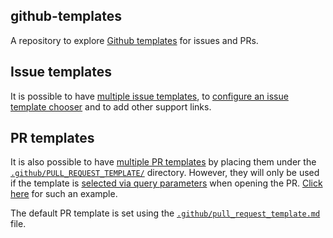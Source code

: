 github-templates
---

A repository to explore [Github templates](https://help.github.com/en/github/building-a-strong-community/using-templates-to-encourage-useful-issues-and-pull-requests) for issues and PRs.

## Issue templates

It is possible to have [multiple issue templates](https://help.github.com/en/github/building-a-strong-community/configuring-issue-templates-for-your-repository), to [configure an issue template chooser](https://help.github.com/en/github/building-a-strong-community/configuring-issue-templates-for-your-repository#configuring-the-template-chooser) and to add other support links.

## PR templates

It is also possible to have [multiple PR templates](https://help.github.com/en/github/building-a-strong-community/creating-a-pull-request-template-for-your-repository) by placing them under the [`.github/PULL_REQUEST_TEMPLATE/`](.github/PULL_REQUEST_TEMPLATE/) directory. However, they will only be used if the template is [selected via query parameters](https://help.github.com/en/github/managing-your-work-on-github/about-automation-for-issues-and-pull-requests-with-query-parameters) when opening the PR. [Click here](https://github.com/gustavocovas/github-templates/compare/feature/change-greeting?expand=1&template=enhancement.md) for such an example.

The default PR template is set using the [`.github/pull_request_template.md`](.github/pull_request_template.md) file.
